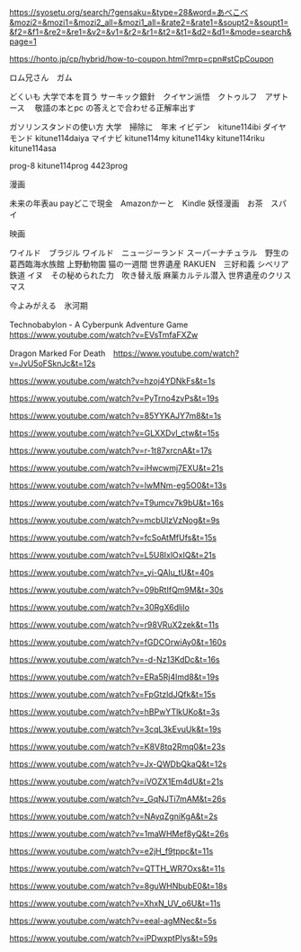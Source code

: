 https://syosetu.org/search/?gensaku=&type=28&word=あべこべ&mozi2=&mozi1=&mozi2_all=&mozi1_all=&rate2=&rate1=&soupt2=&soupt1=&f2=&f1=&re2=&re1=&v2=&v1=&r2=&r1=&t2=&t1=&d2=&d1=&mode=search&page=1

https://honto.jp/cp/hybrid/how-to-coupon.html?mrp=cpn#stCpCoupon

ロム兄さん　ガム　

どくいも
大学で本を買う
サーキック銀針　クイヤン派悟　クトゥルフ　アザトース　
敬語の本とpc の答えとで合わせる正解率出す


ガソリンスタンドの使い方
大学　掃除に　年末
イビデン　kitune114ibi ダイヤモンド kitune114daiya マイナビ kitune114my kitune114ky kitune114riku kitune114asa

prog-8 kitune114prog 4423prog

漫画

未来の年表au payどこで現金　Amazonかーと　Kindle
妖怪漫画　お茶　スパイ

映画

ワイルド　ブラジル
ワイルド　ニュージーランド
スーパーナチュラル　野生の
葛西臨海水族館
上野動物園
猫の一週間
世界遺産
RAKUEN　三好和義
シベリア鉄道
イヌ　その秘められた力　吹き替え版
麻薬カルテル潜入
世界遺産のクリスマス

今よみがえる　氷河期


Technobabylon - A Cyberpunk Adventure Game　https://www.youtube.com/watch?v=EVsTmfaFXZw

Dragon Marked For Death　https://www.youtube.com/watch?v=JvU5oFSknJc&t=12s

https://www.youtube.com/watch?v=hzoj4YDNkFs&t=1s

https://www.youtube.com/watch?v=PyTrno4zvPs&t=19s

https://www.youtube.com/watch?v=85YYKAJY7m8&t=1s

https://www.youtube.com/watch?v=GLXXDvl_ctw&t=15s

https://www.youtube.com/watch?v=r-1t87xrcnA&t=17s

https://www.youtube.com/watch?v=iHwcwmj7EXU&t=21s

https://www.youtube.com/watch?v=IwMNm-eg5O0&t=13s

https://www.youtube.com/watch?v=T9umcv7k9bU&t=16s

https://www.youtube.com/watch?v=mcbUlzVzNog&t=9s

https://www.youtube.com/watch?v=fcSoAtMfUfs&t=15s

https://www.youtube.com/watch?v=L5U8IxlOxIQ&t=21s

https://www.youtube.com/watch?v=_yi-QAlu_tU&t=40s

https://www.youtube.com/watch?v=09bRtIfQm9M&t=30s

https://www.youtube.com/watch?v=30RgX6dljIo

https://www.youtube.com/watch?v=r98VRuX2zek&t=11s

https://www.youtube.com/watch?v=fGDCOrwiAy0&t=160s

https://www.youtube.com/watch?v=-d-Nz13KdDc&t=16s

https://www.youtube.com/watch?v=ERa5Rj4Imd8&t=19s

https://www.youtube.com/watch?v=FpGtzldJQfk&t=15s

https://www.youtube.com/watch?v=hBPwYTlkUKo&t=3s

https://www.youtube.com/watch?v=3cqL3kEvuUk&t=19s

https://www.youtube.com/watch?v=K8V8tq2Rmq0&t=23s

https://www.youtube.com/watch?v=Jx-QWDbQkaQ&t=12s

https://www.youtube.com/watch?v=iVOZX1Em4dU&t=21s

https://www.youtube.com/watch?v=_GqNJTi7mAM&t=26s

https://www.youtube.com/watch?v=NAyqZgniKgA&t=2s

https://www.youtube.com/watch?v=1maWHMef8yQ&t=26s

https://www.youtube.com/watch?v=e2jH_f9tppc&t=11s

https://www.youtube.com/watch?v=QTTH_WR7Oxs&t=11s

https://www.youtube.com/watch?v=8guWHNbubE0&t=18s

https://www.youtube.com/watch?v=XhxN_UV_o6U&t=11s

https://www.youtube.com/watch?v=eeal-agMNec&t=5s

https://www.youtube.com/watch?v=iPDwxptPIys&t=59s

